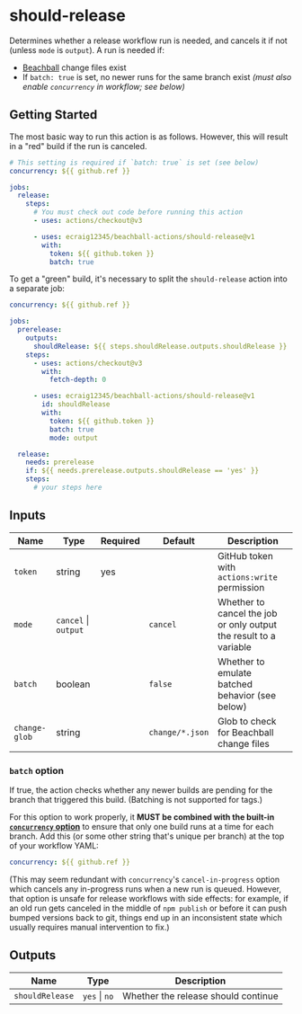 # should-release

Determines whether a release workflow run is needed, and cancels it if not (unless `mode` is `output`). A run is needed if:

- [Beachball](https://microsoft.github.io/beachball) change files exist
- If `batch: true` is set, no newer runs for the same branch exist _(must also enable `concurrency` in workflow; see below)_

## Getting Started

The most basic way to run this action is as follows. However, this will result in a "red" build if the run is canceled.

```yaml
# This setting is required if `batch: true` is set (see below)
concurrency: ${{ github.ref }}

jobs:
  release:
    steps:
      # You must check out code before running this action
      - uses: actions/checkout@v3

      - uses: ecraig12345/beachball-actions/should-release@v1
        with:
          token: ${{ github.token }}
          batch: true
```

To get a "green" build, it's necessary to split the `should-release` action into a separate job:

```yaml
concurrency: ${{ github.ref }}

jobs:
  prerelease:
    outputs:
      shouldRelease: ${{ steps.shouldRelease.outputs.shouldRelease }}
    steps:
      - uses: actions/checkout@v3
        with:
          fetch-depth: 0

      - uses: ecraig12345/beachball-actions/should-release@v1
        id: shouldRelease
        with:
          token: ${{ github.token }}
          batch: true
          mode: output

  release:
    needs: prerelease
    if: ${{ needs.prerelease.outputs.shouldRelease == 'yes' }}
    steps:
      # your steps here
```

## Inputs

| Name          | Type                 | Required | Default         | Description                                                       |
| ------------- | -------------------- | -------- | --------------- | ----------------------------------------------------------------- |
| `token`       | string               | yes      |                 | GitHub token with `actions:write` permission                      |
| `mode`        | `cancel` \| `output` |          | `cancel`        | Whether to cancel the job or only output the result to a variable |
| `batch`       | boolean              |          | `false`         | Whether to emulate batched behavior (see below)                   |
| `change-glob` | string               |          | `change/*.json` | Glob to check for Beachball change files                          |

### `batch` option

If true, the action checks whether any newer builds are pending for the branch that triggered this build. (Batching is not supported for tags.)

For this option to work properly, it **MUST be combined with the built-in [`concurrency` option](https://docs.github.com/en/actions/using-workflows/workflow-syntax-for-github-actions#concurrency)** to ensure that only one build runs at a time for each branch. Add this (or some other string that's unique per branch) at the top of your workflow YAML:

```yaml
concurrency: ${{ github.ref }}
```

(This may seem redundant with `concurrency`'s `cancel-in-progress` option which cancels any in-progress runs when a new run is queued. However, that option is unsafe for release workflows with side effects: for example, if an old run gets canceled in the middle of `npm publish` or before it can push bumped versions back to git, things end up in an inconsistent state which usually requires manual intervention to fix.)

## Outputs

| Name            | Type          | Description                         |
| --------------- | ------------- | ----------------------------------- |
| `shouldRelease` | `yes` \| `no` | Whether the release should continue |
